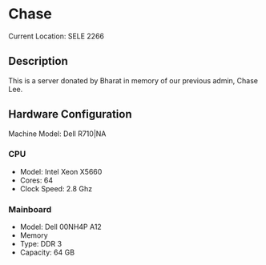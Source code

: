 # Chase

Current Location: SELE 2266

## Description

This is a server donated by Bharat in memory of our previous admin, Chase Lee.

## Hardware Configuration

Machine Model: Dell R710|NA

### CPU

- Model: Intel Xeon X5660
- Cores: 64
- Clock Speed: 2.8 Ghz

### Mainboard

- Model: Dell 00NH4P A12
- Memory
- Type: DDR 3
- Capacity: 64 GB

